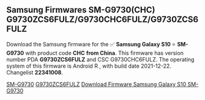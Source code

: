 <h2>Samsung Firmwares SM-G9730(CHC) G9730ZCS6FULZ/G9730CHC6FULZ/G9730ZCS6FULZ</h2>
Download the Samsung firmware for the ✅ <strong>Samsung Galaxy S10 </strong> ⭐ <strong>SM-G9730</strong> with product code <strong>CHC</strong> <strong> from China</strong>. This firmware has version number PDA <strong>G9730ZCS6FULZ</strong> and CSC G9730CHC6FULZ. The operating system of this firmware is Android R , with build date 2021-12-22. Changelist <strong>22341008</strong>.

[SM-G9730](https://samfirm.shop/samsung/model/SM-G9730)
[G9730ZCS6FULZ](https://samfirm.shop/samsung/pda/G9730ZCS6FULZ)
[Download Firmware Samsung Galaxy S10 SM-G9730](https://samfirm.shop/samsung/firmware/484793)
